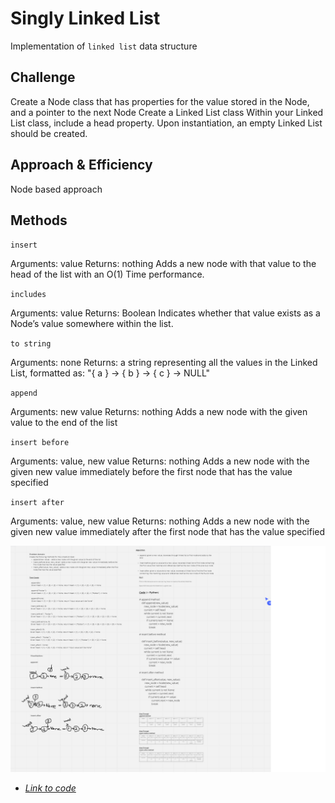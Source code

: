 # Singly Linked List

Implementation of `linked list` data structure

## Challenge

Create a Node class that has properties for the value stored in the Node, and a pointer to the next Node
Create a Linked List class
Within your Linked List class, include a head property.
Upon instantiation, an empty Linked List should be created.

## Approach & Efficiency

Node based approach

## Methods

`insert`

Arguments: value
Returns: nothing
Adds a new node with that value to the head of the list with an O(1) Time performance.

`includes`

Arguments: value
Returns: Boolean
Indicates whether that value exists as a Node’s value somewhere within the list.

`to string`

Arguments: none
Returns: a string representing all the values in the Linked List, formatted as:
"{ a } -> { b } -> { c } -> NULL"

`append`

Arguments: new value
Returns: nothing
Adds a new node with the given value to the end of the list

`insert before`

Arguments: value, new value
Returns: nothing
Adds a new node with the given new value immediately before the first node that has the value specified

`insert after`

Arguments: value, new value
Returns: nothing
Adds a new node with the given new value immediately after the first node that has the value specified  

![Whiteboard screenshot](https://github.com/S14mx/data-structures-and-algorithms/blob/main/python/data_structures/linked_list/imgs/linked_list_insertions.png "Whiteboard process")

- [*Link to code*](./linked_list.py)
